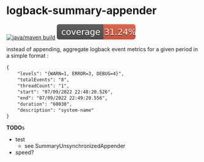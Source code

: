 # logback-summary-appender


 [![java/maven build](https://github.com/silviuilie/logback-summary-appender/actions/workflows/maven.yml/badge.svg)](https://github.com/silviuilie/logback-summary-appender/actions/workflows/maven.yml)
![Coverage Status](./doc/badges/coverage.svg)


instead of appending, aggregate logback event metrics for a given period in a simple format :

    {
        "levels": "{WARN=1, ERROR=3, DEBUG=4}",
        "totalEvents": "8",
        "threadCount": "1",
        "start": "07/09/2022 22:48:20.526",
        "end": "07/09/2022 22:49:20.556",
        "duration": "60030",
        "description": "system-name"
    }



**TODO**s
- test 
  - see SummaryUnsynchronizedAppender
- speed?  
